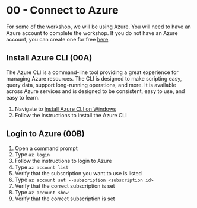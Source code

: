 # 00 - Connect to Azure
For some of the workshop, we will be using Azure.  You will need to have an Azure account to complete the workshop.  If you do not have an Azure account, you can create one for free [here](https://azure.microsoft.com/en-us/free/).

## Install Azure CLI (00A)
The Azure CLI is a command-line tool providing a great experience for managing Azure resources. The CLI is designed to make scripting easy, query data, support long-running operations, and more. It is available across Azure services and is designed to be consistent, easy to use, and easy to learn.

1. Navigate to [Install Azure CLI on Windows](https://learn.microsoft.com/en-us/cli/azure/install-azure-cli-windows?tabs=azure-cli)
1. Follow the instructions to install the Azure CLI

## Login to Azure (00B)
1. Open a command prompt
1. Type `az login`
1. Follow the instructions to login to Azure
1. Type `az account list`
1. Verify that the subscription you want to use is listed
1. Type `az account set --subscription <subscription id>`
1. Verify that the correct subscription is set
1. Type `az account show`
1. Verify that the correct subscription is set